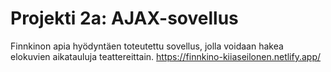 # Projekti 2a: AJAX-sovellus
 Finnkinon apia hyödyntäen toteutettu sovellus, jolla voidaan hakea elokuvien aikatauluja teattereittain.
 https://finnkino-kiiaseilonen.netlify.app/
 
